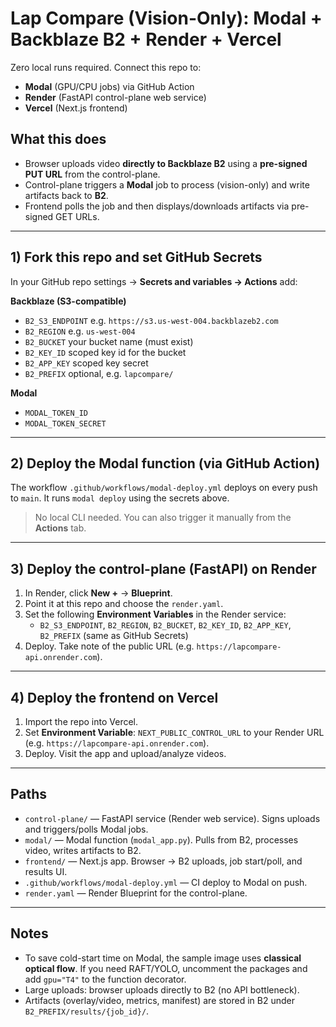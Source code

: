 # Lap Compare (Vision-Only): **Modal + Backblaze B2 + Render + Vercel**

Zero local runs required. Connect this repo to:
- **Modal** (GPU/CPU jobs) via GitHub Action
- **Render** (FastAPI control-plane web service)
- **Vercel** (Next.js frontend)

## What this does
- Browser uploads video **directly to Backblaze B2** using a **pre-signed PUT URL** from the control-plane.
- Control-plane triggers a **Modal** job to process (vision-only) and write artifacts back to **B2**.
- Frontend polls the job and then displays/downloads artifacts via pre-signed GET URLs.

---

## 1) Fork this repo and set GitHub Secrets

In your GitHub repo settings → **Secrets and variables → Actions** add:

**Backblaze (S3-compatible)**
- `B2_S3_ENDPOINT` e.g. `https://s3.us-west-004.backblazeb2.com`
- `B2_REGION` e.g. `us-west-004`
- `B2_BUCKET` your bucket name (must exist)
- `B2_KEY_ID` scoped key id for the bucket
- `B2_APP_KEY` scoped key secret
- `B2_PREFIX` optional, e.g. `lapcompare/`

**Modal**
- `MODAL_TOKEN_ID`
- `MODAL_TOKEN_SECRET`

---

## 2) Deploy the Modal function (via GitHub Action)
The workflow `.github/workflows/modal-deploy.yml` deploys on every push to `main`.
It runs `modal deploy` using the secrets above.

> No local CLI needed. You can also trigger it manually from the **Actions** tab.

---

## 3) Deploy the control-plane (FastAPI) on Render
1. In Render, click **New +** → **Blueprint**.
2. Point it at this repo and choose the `render.yaml`.
3. Set the following **Environment Variables** in the Render service:
   - `B2_S3_ENDPOINT`, `B2_REGION`, `B2_BUCKET`, `B2_KEY_ID`, `B2_APP_KEY`, `B2_PREFIX` (same as GitHub Secrets)
4. Deploy. Take note of the public URL (e.g. `https://lapcompare-api.onrender.com`).

---

## 4) Deploy the frontend on Vercel
1. Import the repo into Vercel.
2. Set **Environment Variable**: `NEXT_PUBLIC_CONTROL_URL` to your Render URL (e.g. `https://lapcompare-api.onrender.com`).
3. Deploy. Visit the app and upload/analyze videos.

---

## Paths
- `control-plane/` — FastAPI service (Render web service). Signs uploads and triggers/polls Modal jobs.
- `modal/` — Modal function (`modal_app.py`). Pulls from B2, processes video, writes artifacts to B2.
- `frontend/` — Next.js app. Browser → B2 uploads, job start/poll, and results UI.
- `.github/workflows/modal-deploy.yml` — CI deploy to Modal on push.
- `render.yaml` — Render Blueprint for the control-plane.

---

## Notes
- To save cold-start time on Modal, the sample image uses **classical optical flow**. If you need RAFT/YOLO, uncomment the packages and add `gpu="T4"` to the function decorator.
- Large uploads: browser uploads directly to B2 (no API bottleneck).
- Artifacts (overlay/video, metrics, manifest) are stored in B2 under `B2_PREFIX/results/{job_id}/`.
